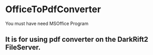 # OfficeToPdfConverter
You must have need MSOffice Program

## It is for using pdf converter on the DarkRift2 FileServer.
